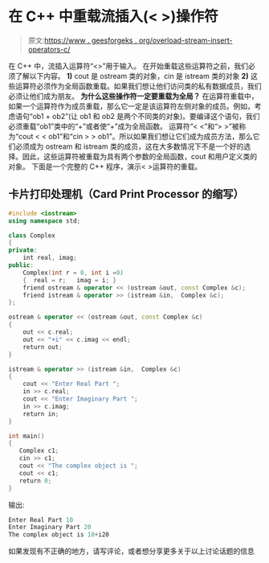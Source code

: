 # 在 C++ 中重载流插入(< >)操作符

> 原文:[https://www . geesforgeks . org/overload-stream-insert-operators-c/](https://www.geeksforgeeks.org/overloading-stream-insertion-operators-c/)

在 C++ 中，流插入运算符“<>”用于输入。
在开始重载这些运算符之前，我们必须了解以下内容。
**1)** cout 是 ostream 类的对象，cin 是 istream 类的对象
**2)** 这些运算符必须作为全局函数重载。如果我们想让他们访问类的私有数据成员，我们必须让他们成为朋友。
**为什么这些操作符一定要重载为全局？**
在运算符重载中，如果一个运算符作为成员重载，那么它一定是该运算符左侧对象的成员。例如，考虑语句“ob1 + ob2”(让 ob1 和 ob2 是两个不同类的对象)。要编译这个语句，我们必须重载“ob1”类中的“+”或者使“+”成为全局函数。
运算符“< <”和“> >”被称为“cout < < ob1”和“cin > > ob1”。所以如果我们想让它们成为成员方法，那么它们必须成为 ostream 和 istream 类的成员，这在大多数情况下不是一个好的选择。因此，这些运算符被重载为具有两个参数的全局函数，cout 和用户定义类的对象。
下面是一个完整的 C++ 程序，演示< >运算符的重载。

## 卡片打印处理机（Card Print Processor 的缩写）

```cpp
#include <iostream>
using namespace std;

class Complex
{
private:
    int real, imag;
public:
    Complex(int r = 0, int i =0)
    {  real = r;   imag = i; }
    friend ostream & operator << (ostream &out, const Complex &c);
    friend istream & operator >> (istream &in,  Complex &c);
};

ostream & operator << (ostream &out, const Complex &c)
{
    out << c.real;
    out << "+i" << c.imag << endl;
    return out;
}

istream & operator >> (istream &in,  Complex &c)
{
    cout << "Enter Real Part ";
    in >> c.real;
    cout << "Enter Imaginary Part ";
    in >> c.imag;
    return in;
}

int main()
{
   Complex c1;
   cin >> c1;
   cout << "The complex object is ";
   cout << c1;
   return 0;
}
```

输出:

```cpp
Enter Real Part 10
Enter Imaginary Part 20
The complex object is 10+i20
```

如果发现有不正确的地方，请写评论，或者想分享更多关于以上讨论话题的信息